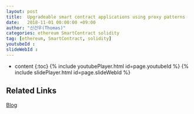 ```yaml
---
layout: post
title:  Upgradeable smart contract applications using proxy patterns
date:   2018-11-01 00:00:00 +09:00
author: "신건우(Thomas)"
categories: ethereum SmartContract solidity
tag: [ethereum, SmartContract, solidity]
youtubeId :
slideWebId :
---
```

* content
{:toc}
{% include youtubePlayer.html id=page.youtubeId %}
{% include slidePlayer.html id=page.slideWebId %}

## Related Links
[Blog](https://medium.com/onther-tech/upgradeable-smart-contract-applications-using-proxy-patterns-2053a5780287)
